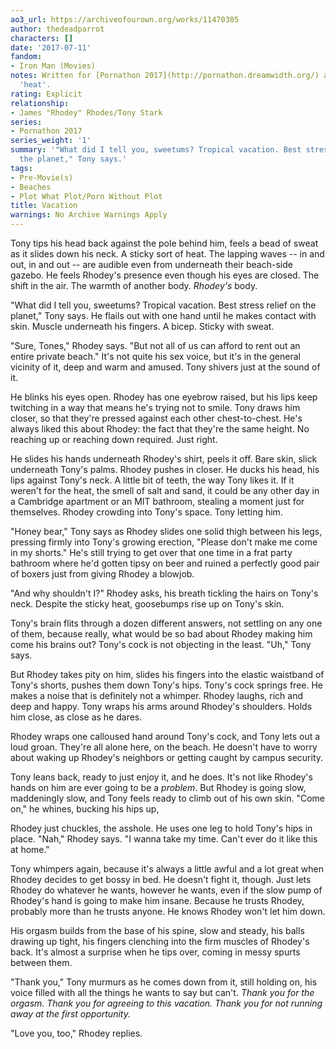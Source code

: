 ```yaml
---
ao3_url: https://archiveofourown.org/works/11470305
author: thedeadparrot
characters: []
date: '2017-07-11'
fandom:
- Iron Man (Movies)
notes: Written for [Pornathon 2017](http://pornathon.dreamwidth.org/) and the prompt
  'heat'.
rating: Explicit
relationship:
- James "Rhodey" Rhodes/Tony Stark
series:
- Pornathon 2017
series_weight: '1'
summary: '"What did I tell you, sweetums? Tropical vacation. Best stress relief on
  the planet," Tony says.'
tags:
- Pre-Movie(s)
- Beaches
- Plot What Plot/Porn Without Plot
title: Vacation
warnings: No Archive Warnings Apply
---
```


Tony tips his head back against the pole behind him, feels a bead of sweat as it slides down his neck. A sticky sort of heat. The lapping waves \-\- in and out, in and out \-\- are audible even from underneath their beach\-side gazebo. He feels Rhodey's presence even though his eyes are closed. The shift in the air. The warmth of another body. *Rhodey's* body.

"What did I tell you, sweetums? Tropical vacation. Best stress relief on the planet," Tony says. He flails out with one hand until he makes contact with skin. Muscle underneath his fingers. A bicep. Sticky with sweat.

"Sure, Tones," Rhodey says. "But not all of us can afford to rent out an entire private beach." It's not quite his sex voice, but it's in the general vicinity of it, deep and warm and amused. Tony shivers just at the sound of it.

He blinks his eyes open. Rhodey has one eyebrow raised, but his lips keep twitching in a way that means he's trying not to smile. Tony draws him closer, so that they're pressed against each other chest\-to\-chest. He's always liked this about Rhodey: the fact that they're the same height. No reaching up or reaching down required. Just right.

He slides his hands underneath Rhodey's shirt, peels it off. Bare skin, slick underneath Tony's palms. Rhodey pushes in closer. He ducks his head, his lips against Tony's neck. A little bit of teeth, the way Tony likes it. If it weren't for the heat, the smell of salt and sand, it could be any other day in a Cambridge apartment or an MIT bathroom, stealing a moment just for themselves. Rhodey crowding into Tony's space. Tony letting him.

"Honey bear," Tony says as Rhodey slides one solid thigh between his legs, pressing firmly into Tony's growing erection, "Please don't make me come in my shorts." He's still trying to get over that one time in a frat party bathroom where he'd gotten tipsy on beer and ruined a perfectly good pair of boxers just from giving Rhodey a blowjob.

"And why shouldn't I?" Rhodey asks, his breath tickling the hairs on Tony's neck. Despite the sticky heat, goosebumps rise up on Tony's skin.

Tony's brain flits through a dozen different answers, not settling on any one of them, because really, what would be so bad about Rhodey making him come his brains out? Tony's cock is not objecting in the least. "Uh," Tony says.

But Rhodey takes pity on him, slides his fingers into the elastic waistband of Tony's shorts, pushes them down Tony's hips. Tony's cock springs free. He makes a noise that is definitely not a whimper. Rhodey laughs, rich and deep and happy. Tony wraps his arms around Rhodey's shoulders. Holds him close, as close as he dares.

Rhodey wraps one calloused hand around Tony's cock, and Tony lets out a loud groan. They're all alone here, on the beach. He doesn't have to worry about waking up Rhodey's neighbors or getting caught by campus security.

Tony leans back, ready to just enjoy it, and he does. It's not like Rhodey's hands on him are ever going to be a *problem*. But Rhodey is going slow, maddeningly slow, and Tony feels ready to climb out of his own skin. "Come on," he whines, bucking his hips up, 

Rhodey just chuckles, the asshole. He uses one leg to hold Tony's hips in place. "Nah," Rhodey says. "I wanna take my time. Can't ever do it like this at home."

Tony whimpers again, because it's always a little awful and a lot great when Rhodey decides to get bossy in bed. He doesn't fight it, though. Just lets Rhodey do whatever he wants, however he wants, even if the slow pump of Rhodey's hand is going to make him insane. Because he trusts Rhodey, probably more than he trusts anyone. He knows Rhodey won't let him down.

His orgasm builds from the base of his spine, slow and steady, his balls drawing up tight, his fingers clenching into the firm muscles of Rhodey's back. It's almost a surprise when he tips over, coming in messy spurts between them.

"Thank you," Tony murmurs as he comes down from it, still holding on, his voice filled with all the things he wants to say but can't. *Thank you for the orgasm. Thank you for agreeing to this vacation. Thank you for not running away at the first opportunity.*

"Love you, too," Rhodey replies.
